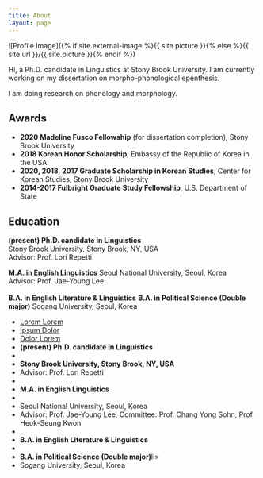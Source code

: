 ```yaml
---
title: About
layout: page
---
```

![Profile Image]({% if site.external-image %}{{ site.picture }}{% else %}{{ site.url }}/{{ site.picture }}{% endif %})

<p>Hi, a Ph.D. candidate in Linguistics at Stony Brook University. I am currently working on my dissertation on morpho-phonological epenthesis.</p>

<p>I am doing research on phonology and morphology.</p>

<h2>Awards</h2>

<ul class="award-list">
	<li><b>2020 Madeline Fusco Fellowship</b> (for dissertation completion), Stony Brook University</li>
	<li><b>2018 Korean Honor Scholarship</b>, Embassy of the Republic of Korea in the USA</li>
	<li><b>2020, 2018, 2017 Graduate Scholarship in Korean Studies</b>, Center for Korean Studies, Stony Brook University</li>
	<li><b>2014-2017 Fulbright Graduate Study Fellowship</b>, U.S. Department of State</li>
</ul>

<h2>Education</h2>

<b>(present) Ph.D. candidate in Linguistics</b><br>
Stony Brook University, Stony Brook, NY, USA<br>
Advisor: Prof. Lori Repetti<br>

<b>M.A. in English Linguistics</b>
Seoul National University, Seoul, Korea<br>
Advisor: Prof. Jae-Young Lee<br><br>
<b>B.A. in English Literature & Linguistics</b>
<b>B.A. in Political Science (Double major)</b>
Sogang University, Seoul, Korea

<ul>
	<li><a href="https://github.com/">Lorem Lorem</a></li>
	<li><a href="https://github.com/">Ipsum Dolor</a></li>
	<li><a href="https://github.com/">Dolor Lorem</a></li>
	<li><b>(present) Ph.D. candidate in Linguistics<li>
	<li>Stony Brook University, Stony Brook, NY, USA</b></li>
	<li> Advisor: Prof. Lori Repetti<li><br>
	<li><b>M.A. in English Linguistics</b><li>
	<li>Seoul National University, Seoul, Korea</li>
	<li>Advisor: Prof. Jae-Young Lee, Committee: Prof. Chang Yong Sohn, Prof. Heok-Seung Kwon<li><br>
	<li><b>B.A. in English Literature & Linguistics</b><li>
	<li><b>B.A. in Political Science (Double major)</b>li>
	<li>Sogang University, Seoul, Korea
</ul>
